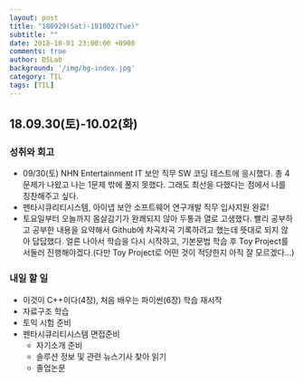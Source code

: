 ```yaml
---
layout: post
title: "180929(Sat)-181002(Tue)"
subtitle: ""
date: 2018-10-01 23:00:00 +0900
comments: true
author: DSLab
background: '/img/bg-index.jpg'
category: TIL
tags: [TIL]
---
```


## 18.09.30(토)-10.02(화)
### 성취와 회고
  - 09/30(토) NHN Entertainment IT 보안 직무 SW 코딩 테스트에 응시했다. 총 4문제가 나왔고 나는 1문제 밖에 풀지 못했다. 그래도 최선을 다했다는 점에서 나를 칭찬해주고 싶다.
  - 펜타시큐리티시스템, 아이넵 보안 소프트웨어 연구개발 직무 입사지원 완료!
  - 토요일부터 오늘까지 몸살감기가 완쾌되지 않아 두통과 열로 고생했다. 빨리 공부하고 공부한 내용을 요약해서 Github에 차곡차곡 기록하려고 했는데 뜻대로 되지 않아 답답했다. 얼른 나아서 학습을 다시 시작하고, 기본문법 학습 후 Toy Project를 서둘러 진행해야겠다.(다만 Toy Project로 어떤 것이 적당한지 아직 잘 모르겠다...)

### 내일 할 일
  - 이것이 C++이다(4장), 처음 배우는 파이썬(6장) 학습 재시작
  - 자료구조 학습
  - 토익 시험 준비
  - 펜타시큐리티시스템 면접준비
    - 자기소개 준비
    - 솔루션 정보 및 관련 뉴스기사 찾아 읽기
    - 졸업논문
